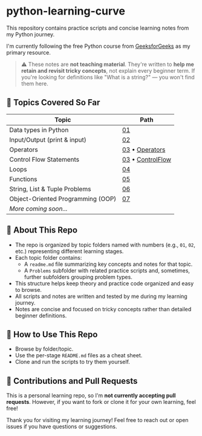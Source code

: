 # python-learning-curve

This repository contains practice scripts and concise learning notes from my Python journey.

I'm currently following the free Python course from [GeeksforGeeks](https://www.geeksforgeeks.org/courses/python-course-certification-free) as my primary resource.

> ⚠️ These notes are **not teaching material**. They're written to **help me retain and revisit tricky concepts**, not explain every beginner term. If you're looking for definitions like "What is a string?" — you won't find them here.


## 📘 Topics Covered So Far

| Topic                                 | Path                                |
|---------------------------------------|-------------------------------------|
| Data types in Python                  | [01](01/)                           |
| Input/Output (print & input)          | [02](02/)                           |
| Operators                             | [03](03/) • [Operators](03/Problems/Operators)      |
| Control Flow Statements               | [03](03/) • [ControlFlow](03/Problems/ControlFlow)  |
| Loops                                 | [04](04/)                           |
| Functions                             | [05](05/)                           |
| String, List & Tuple Problems         | [06](06/)                           |
| Object-Oriented Programming (OOP)     | [07](07/)                           |
| *More coming soon...*                |                                     |


## 🧠 About This Repo

- The repo is organized by topic folders named with numbers (e.g., `01`, `02`, etc.) representing different learning stages.
- Each topic folder contains:
  - A `readme.md` file summarizing key concepts and notes for that topic.
  - A `Problems` subfolder with related practice scripts and, sometimes, further subfolders grouping problem types.
- This structure helps keep theory and practice code organized and easy to browse.
- All scripts and notes are written and tested by me during my learning journey.
- Notes are concise and focused on tricky concepts rather than detailed beginner definitions.


## 📌 How to Use This Repo

- Browse by folder/topic.  
- Use the per-stage `README.md` files as a cheat sheet.  
- Clone and run the scripts to try them yourself.


## 🤝 Contributions and Pull Requests

This is a personal learning repo, so I'm **not currently accepting pull requests**. However, if you want to fork or clone it for your own learning, feel free!


Thank you for visiting my learning journey! Feel free to reach out or open issues if you have questions or suggestions.
